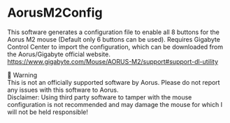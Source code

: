 # AorusM2Config
This software generates a configuration file to enable all 8 buttons for the Aorus M2 mouse (Default only 6 buttons can be used). Requires Gigabyte Control Center to import the configuration, which can be downloaded from the Aorus/Gigabyte official website.
https://www.gigabyte.com/Mouse/AORUS-M2/support#support-dl-utility  

🛑 Warning  
This is not an officially supported software by Aorus. Please do not report any issues with this software to Aorus.  
Disclaimer: Using third party software to tamper with the mouse configuration is not recommended and may damage the mouse for which I will not be held responsible!
